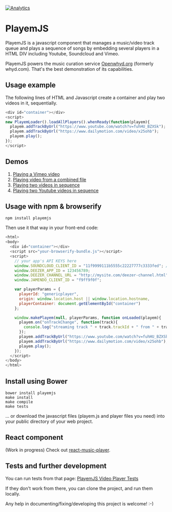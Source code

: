 [![Analytics](https://ga-beacon.appspot.com/UA-1858235-12/playemjs/github)](https://github.com/igrigorik/ga-beacon)

PlayemJS
========

PlayemJS is a javascript component that manages a music/video track queue and plays a sequence of songs by embedding several players in a HTML DIV including Youtube, Soundcloud and Vimeo.

PlayemJS powers the music curation service [Openwhyd.org](http://openwhyd.org) (formerly whyd.com). That's the best demonstration of its capabilities.

Usage example
-------------

The following lines of HTML and Javascript create a container and play two videos in it, sequentially.

```javascript
<div id="container"></div>
<script>
new PlayemLoader().loadAllPlayers().whenReady(function(playem){
  playem.addTrackByUrl("https://www.youtube.com/watch?v=fuhHU_BZXSk");
  playem.addTrackByUrl("https://www.dailymotion.com/video/x25ohb");
  playem.play();
});
</script>
```

Demos
-----

1. [Playing a Vimeo video](http://codepen.io/adrienjoly/pen/QjLRXa?editors=101)
2. [Playing video from a combined file](http://codepen.io/adrienjoly/pen/bVbPbo?editors=101)
3. [Playing two videos in sequence](https://jsfiddle.net/adrienjoly/0xqoo0s0/)
4. [Playing two Youtube videos in sequence](http://rawgit.com/adrienjoly/playemjs/master/test/sample.html)

Usage with npm & browserify
---------------------------

    npm install playemjs

Then use it that way in your front-end code:

```javascript
<html>
<body>
  <div id="container"></div>
  <script src="your-browserify-bundle.js"></script>
  <script>
    // your app's API KEYS here
    window.SOUNDCLOUD_CLIENT_ID = "11f9999111b5555c22227777c3333fed"; // your api key
    window.DEEZER_APP_ID = 123456789;
    window.DEEZER_CHANNEL_URL = "http://mysite.com/deezer-channel.html";
    window.JAMENDO_CLIENT_ID = "f9ff9f0f";

    var playerParams = {
      playerId: "genericplayer",
      origin: window.location.host || window.location.hostname,
      playerContainer: document.getElementById("container")
    };

    window.makePlayem(null, playerParams, function onLoaded(playem){
      playem.on("onTrackChange", function(track){
        console.log("streaming track " + track.trackId + " from " + track.playerName);
      });
      playem.addTrackByUrl("https://www.youtube.com/watch?v=fuhHU_BZXSk");
      playem.addTrackByUrl("https://www.dailymotion.com/video/x25ohb");
      playem.play();
    });
  </script>
</body>
</html>
```

Install using Bower
-------------------

    bower install playemjs
    make install
    make compile
    make tests

... or download the javascript files (playem.js and player files you need) into your public directory of your web project.

React component
---------------

(Work in progress) Check out [react-music-player](https://github.com/adrienjoly/react-music-player).

Tests and further development
-----------------------------
    
You can run tests from that page: [PlayemJS Video Player Tests](http://rawgit.com/adrienjoly/playemjs/master/test/index.html)

If they don't work from there, you can clone the project, and run them locally.

Any help in documenting/fixing/developing this project is welcome! :-)
